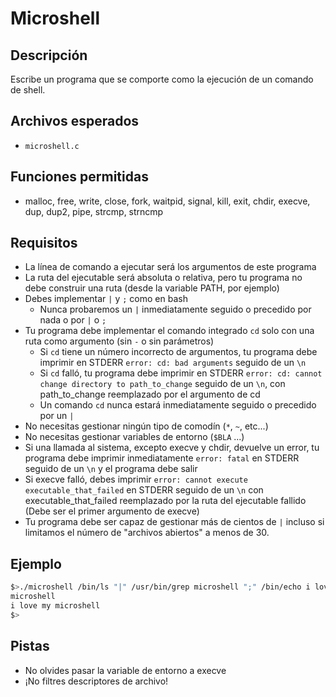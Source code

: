 # Microshell

## Descripción
Escribe un programa que se comporte como la ejecución de un comando de shell.

## Archivos esperados
- `microshell.c`

## Funciones permitidas
- malloc, free, write, close, fork, waitpid, signal, kill, exit, chdir, execve, dup, dup2, pipe, strcmp, strncmp

## Requisitos

- La línea de comando a ejecutar será los argumentos de este programa
- La ruta del ejecutable será absoluta o relativa, pero tu programa no debe construir una ruta (desde la variable PATH, por ejemplo)
- Debes implementar `|` y `;` como en bash
  - Nunca probaremos un `|` inmediatamente seguido o precedido por nada o por `|` o `;`
- Tu programa debe implementar el comando integrado `cd` solo con una ruta como argumento (sin `-` o sin parámetros)
  - Si `cd` tiene un número incorrecto de argumentos, tu programa debe imprimir en STDERR `error: cd: bad arguments` seguido de un `\n`
  - Si `cd` falló, tu programa debe imprimir en STDERR `error: cd: cannot change directory to path_to_change` seguido de un `\n`, con path_to_change reemplazado por el argumento de cd
  - Un comando `cd` nunca estará inmediatamente seguido o precedido por un `|`
- No necesitas gestionar ningún tipo de comodín (`*`, `~`, etc...)
- No necesitas gestionar variables de entorno (`$BLA` ...)
- Si una llamada al sistema, excepto execve y chdir, devuelve un error, tu programa debe imprimir inmediatamente `error: fatal` en STDERR seguido de un `\n` y el programa debe salir
- Si execve falló, debes imprimir `error: cannot execute executable_that_failed` en STDERR seguido de un `\n` con executable_that_failed reemplazado por la ruta del ejecutable fallido (Debe ser el primer argumento de execve)
- Tu programa debe ser capaz de gestionar más de cientos de `|` incluso si limitamos el número de "archivos abiertos" a menos de 30.

## Ejemplo

```bash
$>./microshell /bin/ls "|" /usr/bin/grep microshell ";" /bin/echo i love my microshell
microshell
i love my microshell
$>
```

## Pistas
- No olvides pasar la variable de entorno a execve
- ¡No filtres descriptores de archivo!
